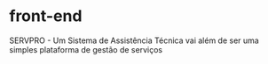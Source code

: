 # front-end
SERVPRO - Um Sistema de Assistência Técnica vai além de ser uma simples plataforma de gestão de serviços
